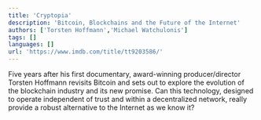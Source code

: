 ```yaml
---
title: 'Cryptopia'
description: 'Bitcoin, Blockchains and the Future of the Internet'
authors: ['Torsten Hoffmann','Michael Watchulonis']
tags: []
languages: []
url: 'https://www.imdb.com/title/tt9203586/'
---
```


Five years after his first documentary, award-winning producer/director Torsten Hoffmann revisits Bitcoin and sets out to explore the evolution of the blockchain industry and its new promise. Can this technology, designed to operate independent of trust and within a decentralized network, really provide a robust alternative to the Internet as we know it?